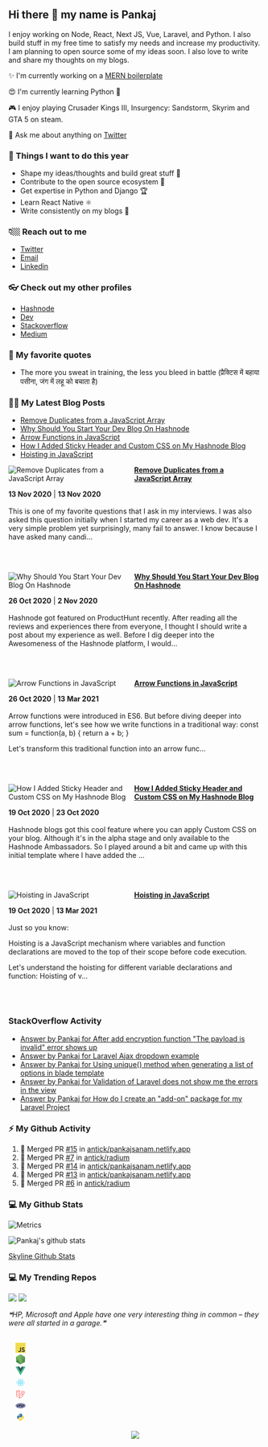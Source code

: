 ## Hi there 👋 my name is Pankaj

I enjoy working on Node, React, Next JS, Vue, Laravel, and Python. I also build stuff in my free time to satisfy my needs and increase my productivity. I am planning to open source some of my ideas soon. I also love to write and share my thoughts on my blogs.

✨ I'm currently working on a [MERN boilerplate](https://github.com/antick/mint)

😍 I'm currently learning Python 🐍

🎮 I enjoy playing Crusader Kings III, Insurgency: Sandstorm, Skyrim and GTA 5 on steam.

🐤 Ask me about anything on [Twitter](https://twitter.com/PankajSanam)

### 🎯 Things I want to do this year

- Shape my ideas/thoughts and build great stuff 🎨
- Contribute to the open source ecosystem 🎉
- Get expertise in Python and Django 🏆
- Learn React Native ⚛
- Write consistently on my blogs 📝

### 👇🏼 Reach out to me

- [Twitter](https://twitter.com/PankajSanam)
- [Email](mailto:pankaj@desk.sh)
- [Linkedin](https://www.linkedin.com/in/pankajsanam)

### 👓 Check out my other profiles

- [Hashnode](https://hashnode.com/@pankajsanam)
- [Dev](https://dev.to/pankajsanam)
- [Stackoverflow](https://stackoverflow.com/users/2886381/pankaj)
- [Medium](https://medium.com/@pankajsanam)

### 🗿 My favorite quotes

- The more you sweat in training, the less you bleed in battle (प्रैक्टिस में बहाया पसीना, जंग में लहू को बचाता है)

### ✍🏻 My Latest Blog Posts

<!-- BLOG-POST-LIST:START -->
- [Remove Duplicates from a JavaScript Array](https://slashism.com/remove-duplicates-from-a-javascript-array)
- [Why Should You Start Your Dev Blog On Hashnode](https://slashism.com/why-should-you-start-your-dev-blog-on-hashnode)
- [Arrow Functions in JavaScript](https://slashism.com/arrow-functions-in-javascript)
- [How I Added Sticky Header and Custom CSS on My Hashnode Blog](https://slashism.com/how-i-added-sticky-header-and-custom-css-on-my-hashnode-blog)
- [Hoisting in JavaScript](https://slashism.com/hoisting-in-javascript)
<!-- BLOG-POST-LIST:END -->

<!-- HASHNODE_BLOG:START -->
<p align="left">
<a href="https://slashism.com/remove-duplicates-from-a-javascript-array" title="Remove Duplicates from a JavaScript Array"><img src="https://cdn.hashnode.com/res/hashnode/image/upload/v1605279155205/I2bkW0uAd.jpeg" alt="Remove Duplicates from a JavaScript Array" width="250px" align="left" /></a>
<a href="https://slashism.com/remove-duplicates-from-a-javascript-array" title="Remove Duplicates from a JavaScript Array"><strong>Remove Duplicates from a JavaScript Array</strong></a>
<div><strong>13 Nov 2020</strong> | <strong>13 Nov 2020</strong></div>
<br/> This is one of my favorite questions that I ask in my interviews. I was also asked this question initially when I started my career as a web dev.
It's a very simple problem yet surprisingly, many fail to answer. I know because I have asked many candi... </p> <br/> <br/>
<p align="left">
<a href="https://slashism.com/why-should-you-start-your-dev-blog-on-hashnode" title="Why Should You Start Your Dev Blog On Hashnode"><img src="https://cdn.hashnode.com/res/hashnode/image/upload/v1604168209677/G7mSFUHSK.jpeg" alt="Why Should You Start Your Dev Blog On Hashnode" width="250px" align="left" /></a>
<a href="https://slashism.com/why-should-you-start-your-dev-blog-on-hashnode" title="Why Should You Start Your Dev Blog On Hashnode"><strong>Why Should You Start Your Dev Blog On Hashnode</strong></a>
<div><strong>26 Oct 2020</strong> | <strong>2 Nov 2020</strong></div>
<br/> Hashnode got featured on ProductHunt  recently. After reading all the reviews and experiences there from everyone, I thought I should write a post about my experience as well.
Before I dig deeper into the Awesomeness of the Hashnode platform, I would... </p> <br/> <br/>
<p align="left">
<a href="https://slashism.com/arrow-functions-in-javascript" title="Arrow Functions in JavaScript"><img src="https://cdn.hashnode.com/res/hashnode/image/upload/v1604247515262/OWJwy-gtw.jpeg" alt="Arrow Functions in JavaScript" width="250px" align="left" /></a>
<a href="https://slashism.com/arrow-functions-in-javascript" title="Arrow Functions in JavaScript"><strong>Arrow Functions in JavaScript</strong></a>
<div><strong>26 Oct 2020</strong> | <strong>13 Mar 2021</strong></div>
<br/> Arrow functions were introduced in ES6. But before diving deeper into arrow functions, let's see how we write functions in a traditional way:
const sum = function(a, b) {
  return a + b;
}

Let's transform this traditional function into an arrow func... </p> <br/> <br/>
<p align="left">
<a href="https://slashism.com/how-i-added-sticky-header-and-custom-css-on-my-hashnode-blog" title="How I Added Sticky Header and Custom CSS on My Hashnode Blog"><img src="https://cdn.hashnode.com/res/hashnode/image/upload/v1603047372899/uLPrd3Qqu.jpeg" alt="How I Added Sticky Header and Custom CSS on My Hashnode Blog" width="250px" align="left" /></a>
<a href="https://slashism.com/how-i-added-sticky-header-and-custom-css-on-my-hashnode-blog" title="How I Added Sticky Header and Custom CSS on My Hashnode Blog"><strong>How I Added Sticky Header and Custom CSS on My Hashnode Blog</strong></a>
<div><strong>19 Oct 2020</strong> | <strong>23 Oct 2020</strong></div>
<br/> Hashnode blogs got this cool feature where you can apply Custom CSS on your blog. Although it's in the alpha stage and only available to the Hashnode Ambassadors.
So I played around a bit and came up with this initial template where I have added the ... </p> <br/> <br/>
<p align="left">
<a href="https://slashism.com/hoisting-in-javascript" title="Hoisting in JavaScript"><img src="https://cdn.hashnode.com/res/hashnode/image/upload/v1602436860808/e5c9aM0c2.jpeg" alt="Hoisting in JavaScript" width="250px" align="left" /></a>
<a href="https://slashism.com/hoisting-in-javascript" title="Hoisting in JavaScript"><strong>Hoisting in JavaScript</strong></a>
<div><strong>19 Oct 2020</strong> | <strong>13 Mar 2021</strong></div>
<br/> Just so you know:


Hoisting is a JavaScript mechanism where variables and function declarations are moved to the top of their scope before code execution.

Let's understand the hoisting for different variable declarations and function:
Hoisting of v... </p> <br/> <br/>
<!-- HASHNODE_BLOG:END -->

### StackOverflow Activity
<!-- STACKOVERFLOW:START -->
- [Answer by Pankaj for After add encryption function "The payload is invalid" error shows up](https://stackoverflow.com/questions/54968437/after-add-encryption-function-the-payload-is-invalid-error-shows-up/55026284#55026284)
- [Answer by Pankaj for Laravel Ajax dropdown example](https://stackoverflow.com/questions/55017659/laravel-ajax-dropdown-example/55018381#55018381)
- [Answer by Pankaj for Using unique() method when generating a list of options in blade template](https://stackoverflow.com/questions/55016464/using-unique-method-when-generating-a-list-of-options-in-blade-template/55017111#55017111)
- [Answer by Pankaj for Validation of Laravel does not show me the errors in the view](https://stackoverflow.com/questions/55009449/validation-of-laravel-does-not-show-me-the-errors-in-the-view/55009727#55009727)
- [Answer by Pankaj for How do I create an "add-on" package for my Laravel Project](https://stackoverflow.com/questions/55008400/how-do-i-create-an-add-on-package-for-my-laravel-project/55008967#55008967)
<!-- STACKOVERFLOW:END -->

### ⚡ My Github Activity

<!--START_SECTION:activity-->
1. 🎉 Merged PR [#15](https://github.com/antick/pankajsanam.netlify.app/pull/15) in [antick/pankajsanam.netlify.app](https://github.com/antick/pankajsanam.netlify.app)
2. 🎉 Merged PR [#7](https://github.com/antick/radium/pull/7) in [antick/radium](https://github.com/antick/radium)
3. 🎉 Merged PR [#14](https://github.com/antick/pankajsanam.netlify.app/pull/14) in [antick/pankajsanam.netlify.app](https://github.com/antick/pankajsanam.netlify.app)
4. 🎉 Merged PR [#13](https://github.com/antick/pankajsanam.netlify.app/pull/13) in [antick/pankajsanam.netlify.app](https://github.com/antick/pankajsanam.netlify.app)
5. 🎉 Merged PR [#6](https://github.com/antick/radium/pull/6) in [antick/radium](https://github.com/antick/radium)
<!--END_SECTION:activity-->

### 💻 My Github Stats

![Metrics](https://metrics.lecoq.io/antick?template=classic&pagespeed=1&languages=1&isocalendar=1&followup=1&pagespeed.detailed=true&pagespeed.screenshot=false&isocalendar.duration=half-year&config.timezone=Asia%2FCalcutta)

![Pankaj's github stats](https://github-readme-stats.vercel.app/api?username=antick&show_icons=true&count_private=true&hide=stars&include_all_commits=true&theme=vue)

[Skyline Github Stats](https://skyline.github.com/antick/2021)

### 💻 My Trending Repos

![](https://github-readme-stats.vercel.app/api/pin/?username=antick&repo=mint-react&bg_color=45,ac3cad,2ea9ab&title_color=fff&text_color=fff)
![](https://github-readme-stats.vercel.app/api/pin/?username=antick&repo=mint-express&bg_color=45,fc00ff,00dbde&title_color=fff&text_color=fff)

<!--STARTS_HERE_QUOTE_README-->
<i>❝HP, Microsoft and Apple have one very interesting thing in common – they were all started in a garage.❞</i>
<!--ENDS_HERE_QUOTE_README-->

<code>
  <img height="20" src="https://raw.githubusercontent.com/github/explore/80688e429a7d4ef2fca1e82350fe8e3517d3494d/topics/javascript/javascript.png">
  <img height="20" src="https://raw.githubusercontent.com/github/explore/80688e429a7d4ef2fca1e82350fe8e3517d3494d/topics/nodejs/nodejs.png">
  <img height="20" src="https://raw.githubusercontent.com/github/explore/80688e429a7d4ef2fca1e82350fe8e3517d3494d/topics/vue/vue.png">
  <img height="20" src="https://raw.githubusercontent.com/github/explore/80688e429a7d4ef2fca1e82350fe8e3517d3494d/topics/react/react.png">
  <img height="20" src="https://raw.githubusercontent.com/github/explore/80688e429a7d4ef2fca1e82350fe8e3517d3494d/topics/laravel/laravel.png">
  <img height="20" src="https://raw.githubusercontent.com/github/explore/80688e429a7d4ef2fca1e82350fe8e3517d3494d/topics/php/php.png">
  <img height="20" src="https://raw.githubusercontent.com/github/explore/80688e429a7d4ef2fca1e82350fe8e3517d3494d/topics/python/python.png">
</code>

<p align='center'><img src='https://visitor-badge.laobi.icu/badge?page_id=antick'></p>
